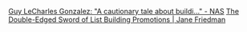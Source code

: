 
[Guy LeCharles Gonzalez: "A cautionary tale about buildi…" - NAS](https://noauthority.social/@glecharles@zirk.us/112450709811111783)
[The Double-Edged Sword of List Building Promotions | Jane Friedman](https://janefriedman.com/the-double-edged-sword-of-list-building-promotions/)
